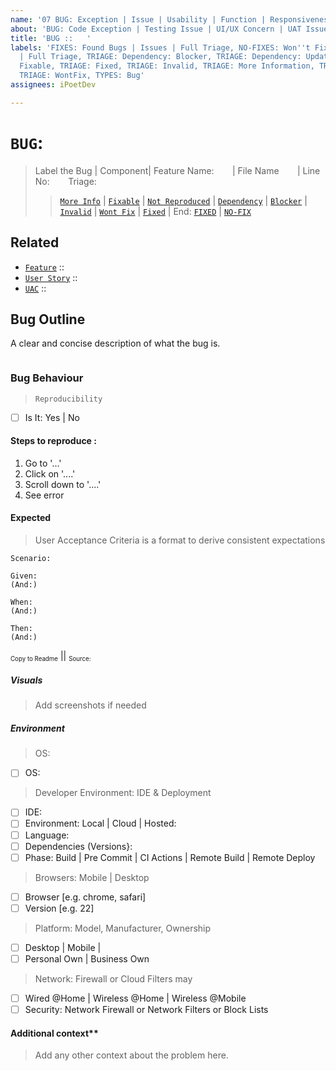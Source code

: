 ```yaml
---
name: '07 BUG: Exception | Issue | Usability | Function | Responsiveness'
about: 'BUG: Code Exception | Testing Issue | UI/UX Concern | UAT Issue'
title: 'BUG ::   '
labels: 'FIXES: Found Bugs | Issues | Full Triage, NO-FIXES: Won''t Fix Bug | Issues
  | Full Triage, TRIAGE: Dependency: Blocker, TRIAGE: Dependency: Update, TRIAGE:
  Fixable, TRIAGE: Fixed, TRIAGE: Invalid, TRIAGE: More Information, TRIAGE: Not Reproduced,
  TRIAGE: WontFix, TYPES: Bug'
assignees: iPoetDev

---
```


# **`BUG`**:
> Label the Bug  | Component| Feature Name:  *`   `* | File Name  *`   `*  |  Line No:  *`   `*
> Triage:
> > [`More Info`](https://github.com/iPoetDev/P4Template/labels/TRIAGE%3A%20More%20Information)  |   [`Fixable`](https://github.com/iPoetDev/P4Template/labels/TRIAGE%3A%20Fixable)  |   [`Not Reproduced`](https://github.com/iPoetDev/P4Template/labels/TRIAGE%3A%20Not%20Reproduced)  |   [`Dependency`](https://github.com/iPoetDev/P4Template/labels/TRIAGE%3A%20Dependency%3A%20Update)  |   [`Blocker`](https://github.com/iPoetDev/P4Template/labels/TRIAGE%3A%20Dependency%3A%20Blocker)  |   [`Invalid`](https://github.com/iPoetDev/P4Template/labels/TRIAGE%3A%20Invalid)  |   [`Wont Fix`](https://github.com/iPoetDev/P4Template/labels/TRIAGE%3A%20WontFix)  |   [`Fixed`](https://github.com/iPoetDev/P4Template/labels/TRIAGE%3A%20Fixed)  |
> End: [`FIXED`](https://github.com/iPoetDev/P4Template/labels/FIXES%3A%20Found%20Bugs%20%7C%20Issues%20%7C%20Full%20Triage) | [`NO-FIX`](https://github.com/iPoetDev/P4Template/labels/NO-FIXES%3A%20Won%27t%20Fix%20Bug%20%7C%20Issues%20%7C%20Full%20Triage)

## Related

- [`Feature`]() :: `     `
- [`User Story`]() :: `     `
- [`UAC`]() :: `     `

## Bug Outline
A clear and concise description of what the bug is.

```

```

### Bug Behaviour
> `Reproducibility`
- [ ] Is It: Yes | No

#### Steps to reproduce :
1. Go to '...'
2. Click on '....'
3. Scroll down to '....'
4. See error

#### Expected
> User Acceptance Criteria is a format to derive consistent expectations

```
Scenario:

Given:
(And:)

When:
(And:)

Then:
(And:)
```
<small><sub>Copy to Readme</sub></small> || <small><sub>Source: []()</sub></small>

##### Visuals
> Add screenshots if needed

##### Environment
> OS:
- [ ] OS:

> Developer Environment: IDE & Deployment
- [ ] IDE:
- [ ] Environment: Local | Cloud | Hosted:
- [ ] Language:
- [ ] Dependencies (Versions}:
- [ ] Phase: Build | Pre Commit | CI Actions | Remote Build | Remote Deploy

> Browsers: Mobile | Desktop
- [ ] Browser [e.g. chrome, safari]
- [ ] Version [e.g. 22]

> Platform: Model, Manufacturer, Ownership
-  [ ] Desktop | Mobile |
-  [ ] Personal Own | Business Own

> Network: Firewall or Cloud Filters may
- [ ] Wired @Home | Wireless @Home | Wireless @Mobile
- [ ] Security: Network Firewall or Network Filters or Block Lists

#### Additional context**
> Add any other context about the problem here.
